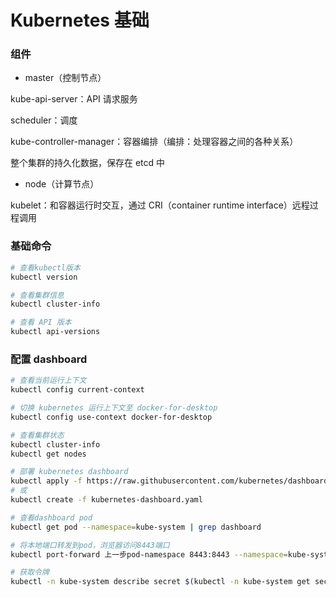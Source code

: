 # Kubernetes 基础


### 组件

* master（控制节点）

kube-api-server：API 请求服务

scheduler：调度

kube-controller-manager：容器编排（编排：处理容器之间的各种关系）

整个集群的持久化数据，保存在 etcd 中

* node（计算节点）

kubelet：和容器运行时交互，通过 CRI（container runtime interface）远程过程调用


### 基础命令

```bash
# 查看kubectl版本
kubectl version

# 查看集群信息
kubectl cluster-info

# 查看 API 版本
kubectl api-versions
```


### 配置 dashboard

```bash
# 查看当前运行上下文
kubectl config current-context

# 切换 kubernetes 运行上下文至 docker-for-desktop
kubectl config use-context docker-for-desktop

# 查看集群状态
kubectl cluster-info
kubectl get nodes

# 部署 kubernetes dashboard
kubectl apply -f https://raw.githubusercontent.com/kubernetes/dashboard/v1.10.1/src/deploy/recommended/kubernetes-dashboard.yaml
# 或
kubectl create -f kubernetes-dashboard.yaml

# 查看dashboard pod 
kubectl get pod --namespace=kube-system | grep dashboard

# 将本地端口转发到pod，浏览器访问8443端口
kubectl port-forward 上一步pod-namespace 8443:8443 --namespace=kube-system

# 获取令牌
kubectl -n kube-system describe secret $(kubectl -n kube-system get secret | awk '/^deployment-controller-token-/{print $1}') | awk '$1=="token:"{print $2}'
```

